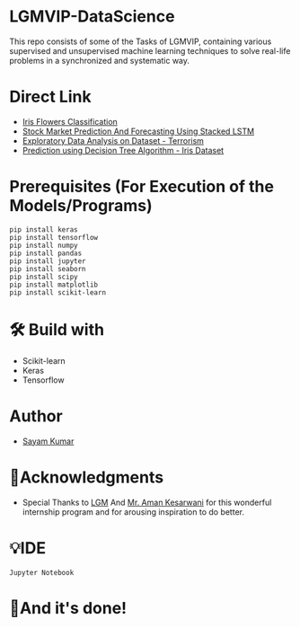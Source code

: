 # LGMVIP-DataScience
This repo consists of some of the Tasks of LGMVIP, containing various supervised and unsupervised machine learning techniques to solve real-life problems in a synchronized and systematic way.

# Direct Link
* [Iris Flowers Classification](https://github.com/SayamAlt/LGMVIP-Data-Science/blob/main/Iris%20Flowers%20Classification%20using%20ML.ipynb)
* [Stock Market Prediction And Forecasting Using Stacked LSTM](https://github.com/SayamAlt/LGMVIP-Data-Science/blob/main/Stock%20Market%20Prediction%20%26%20Forecasting%20using%20Stacked%20LSTM.ipynb)
* [Exploratory Data Analysis on Dataset - Terrorism](https://github.com/SayamAlt/LGMVIP-Data-Science/blob/main/EDA%20on%20Global%20Terrorism%20Dataset.ipynb)
* [Prediction using Decision Tree Algorithm - Iris Dataset](https://github.com/SayamAlt/LGMVIP-Data-Science/blob/main/Prediction%20using%20Decision%20Tree%20Algorithm.ipynb)

# Prerequisites (For Execution of the Models/Programs)
```
pip install keras
pip install tensorflow
pip install numpy
pip install pandas
pip install jupyter
pip install seaborn
pip install scipy
pip install matplotlib
pip install scikit-learn
```
# 🛠 Build with 
* Scikit-learn
* Keras
* Tensorflow

# Author 
* [Sayam Kumar](https://www.linkedin.com/in/sayam-kumar/)

# 🙏Acknowledgments
* Special Thanks to [LGM](https://www.linkedin.com/company/letsgrowmore/) And [Mr. Aman Kesarwani](https://www.linkedin.com/in/~amankesarwani/) for this wonderful internship program and for arousing inspiration to do better.

# 💡IDE 
```
Jupyter Notebook
```
# 👏And it's done!
